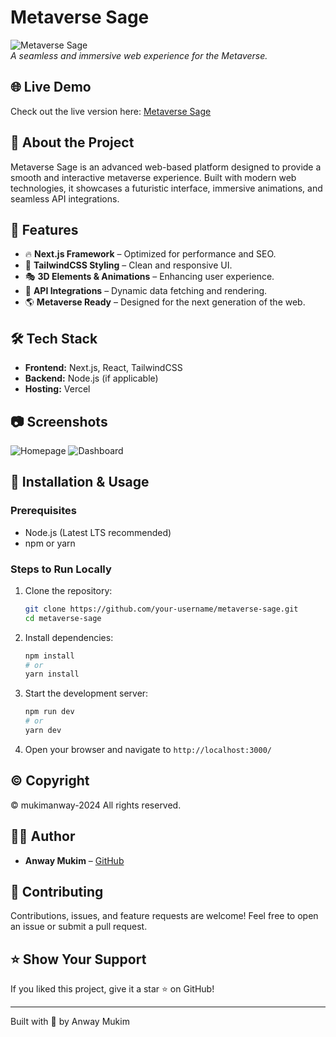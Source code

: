 # Metaverse Sage

![Metaverse Sage](https://your-image-link.com/banner.png)  
_A seamless and immersive web experience for the Metaverse._

## 🌐 Live Demo
Check out the live version here: [Metaverse Sage](https://metaverse-sage-psi.vercel.app/)

## 📌 About the Project
Metaverse Sage is an advanced web-based platform designed to provide a smooth and interactive metaverse experience. Built with modern web technologies, it showcases a futuristic interface, immersive animations, and seamless API integrations.

## 🚀 Features
- 🔥 **Next.js Framework** – Optimized for performance and SEO.
- 🎨 **TailwindCSS Styling** – Clean and responsive UI.
- 🎭 **3D Elements & Animations** – Enhancing user experience.
- 🔗 **API Integrations** – Dynamic data fetching and rendering.
- 🌎 **Metaverse Ready** – Designed for the next generation of the web.

## 🛠️ Tech Stack
- **Frontend:** Next.js, React, TailwindCSS
- **Backend:** Node.js (if applicable)
- **Hosting:** Vercel

## 📷 Screenshots
![Homepage](https://your-image-link.com/homepage.png)
![Dashboard](https://your-image-link.com/dashboard.png)

## 🎯 Installation & Usage

### Prerequisites
- Node.js (Latest LTS recommended)
- npm or yarn

### Steps to Run Locally
1. Clone the repository:
   ```sh
   git clone https://github.com/your-username/metaverse-sage.git
   cd metaverse-sage
   ```
2. Install dependencies:
   ```sh
   npm install
   # or
   yarn install
   ```
3. Start the development server:
   ```sh
   npm run dev
   # or
   yarn dev
   ```
4. Open your browser and navigate to `http://localhost:3000/`

## ©️ Copyright
© mukimanway-2024 All rights reserved.

## 👨‍💻 Author
- **Anway Mukim** – [GitHub](https://github.com/mukimanway)

## 🤝 Contributing
Contributions, issues, and feature requests are welcome! Feel free to open an issue or submit a pull request.

## ⭐ Show Your Support
If you liked this project, give it a star ⭐ on GitHub!

---
Built with 💙 by Anway Mukim
